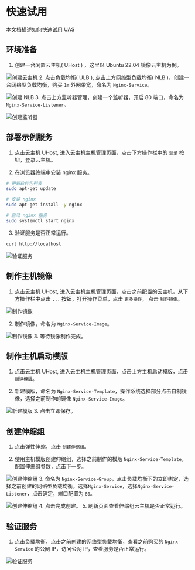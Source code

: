 # 快速试用

本文档描述如何快速试用 UAS

## 环境准备

1. 创建一台闲置云主机( UHost ) ，这里以 Ubuntu 22.04 镜像云主机为例。

![创建云主机](/images/uhost_create.png)
2. 点击负载均衡( ULB ), 点击上方网络型负载均衡( NLB )，创建一台网络型负载均衡，购买 `1m` 外网带宽，命名为 `Nginx-Service`。

![创建 NLB](/images/nlb_create.png)
3. 点击上方监听器管理，创建一个监听器，开启 80 端口，命名为 `Nginx-Service-Listener`。

![创建监听器](/images/nlb_listener_create.png)

## 部署示例服务

1. 点击云主机 UHost, 进入云主机主机管理页面，点击下方操作栏中的 `登录` 按钮，登录云主机。

2. 在浏览器终端中安装 nginx 服务。

```bash
# 更新软件包列表
sudo apt-get update

# 安装 nginx
sudo apt-get install -y nginx

# 启动 nginx 服务
sudo systemctl start nginx
```

3. 验证服务是否正常运行。

```bash
curl http://localhost
```

![验证服务](/images/nginx_test.png)

## 制作主机镜像

1. 点击云主机 UHost, 进入云主机主机管理页面，点击之前配置的云主机，从下方操作栏中点击 `...` 按钮，打开操作菜单，点击 `更多操作`， 点击 `制作镜像`。

![制作镜像](/images/uhost_image_create.png)

2. 制作镜像，命名为 `Nginx-Service-Image`。

![制作镜像](/images/uhost_image_create_2.png)
3. 等待镜像制作完成。

## 制作主机启动模版

1. 点击云主机 UHost, 进入云主机主机管理页面，点击上方主机启动模版，点击 `新建模版`。

2. 新建模版，命名为 `Nginx-Service-Template`，操作系统选择部分点击自制镜像，选择之前制作的镜像 `Nginx-Service-Image`。

![新建模版](/images/uhost_template_create.png)
3. 点击立即保存。

## 创建伸缩组

1. 点击弹性伸缩，点击 `创建伸缩组`。

2. 使用主机模版创建伸缩组，选择之前制作的模版 `Nginx-Service-Template`，配置伸缩组参数，点击下一步。

![创建伸缩组](/images/auto_scaling_create.png)
3. 命名为 `Nginx-Service-Group`，点击负载均衡下的立即绑定，选择之前创建的网络型负载均衡，选择`Nginx-Service`，选择`Nginx-Service-Listener`，点击确定，端口配置为 `80`。

![创建伸缩组](/images/auto_scaling_create_2.png)
4. 点击完成创建。
5. 刷新页面查看伸缩组云主机是否正常运行。

## 验证服务

1. 点击负载均衡，点击之前创建的网络型负载均衡，查看之前购买的 `Nginx-Service` 的公网 IP，访问公网 IP，查看服务是否正常运行。

![验证服务](/images/nginx_test_2.png)

